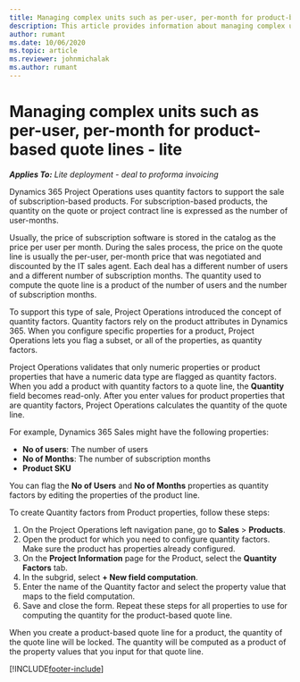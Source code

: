 ```yaml
---
title: Managing complex units such as per-user, per-month for product-based quote lines - lite
description: This article provides information about managing complex units for product-based quote lines.
author: rumant
ms.date: 10/06/2020
ms.topic: article
ms.reviewer: johnmichalak
ms.author: rumant
---
```


# Managing complex units such as per-user, per-month for product-based quote lines - lite

_**Applies To:** Lite deployment - deal to proforma invoicing_

Dynamics 365 Project Operations uses quantity factors to support the sale of subscription-based products. For subscription-based products, the quantity on the quote or project contract line is expressed as the number of user-months.

Usually, the price of subscription software is stored in the catalog as the price per user per month. During the sales process, the price on the quote line is usually the per-user, per-month price that was negotiated and discounted by the IT sales agent. Each deal has a different number of users and a different number of subscription months. The quantity used to compute the quote line is a product of the number of users and the number of subscription months.

To support this type of sale, Project Operations introduced the concept of quantity factors. Quantity factors rely on the product attributes in Dynamics 365. When you configure specific properties for a product, Project Operations lets you flag a subset, or all of the properties, as quantity factors.

Project Operations validates that only numeric properties or product properties that have a numeric data type are flagged as quantity factors. When you add a product with quantity factors to a quote line, the **Quantity** field becomes read-only. After you enter values for product properties that are quantity factors, Project Operations calculates the quantity of the quote line.

For example, Dynamics 365 Sales might have the following properties:

- **No of users**: The number of users
- **No of Months**: The number of subscription months
- **Product SKU**

You can flag the **No of Users** and **No of Months** properties as quantity factors by editing the properties of the product line.

To create Quantity factors from Product properties, follow these steps:

1. On the Project Operations left navigation pane, go to **Sales** > **Products**.
2. Open the product for which you need to configure quantity factors. Make sure the product has properties already configured.
3. On the **Project Information** page for the Product, select the **Quantity Factors** tab.
4. In the subgrid, select **+ New field computation**.
5. Enter the name of the Quantity factor and select the property value that maps to the field computation.
6. Save and close the form. Repeat these steps for all properties to use for computing the quantity for the product-based quote line.

When you create a product-based quote line for a product, the quantity of the quote line will be locked. The quantity will be computed as a product of the property values that you input for that quote line.


[!INCLUDE[footer-include](../../includes/footer-banner.md)]